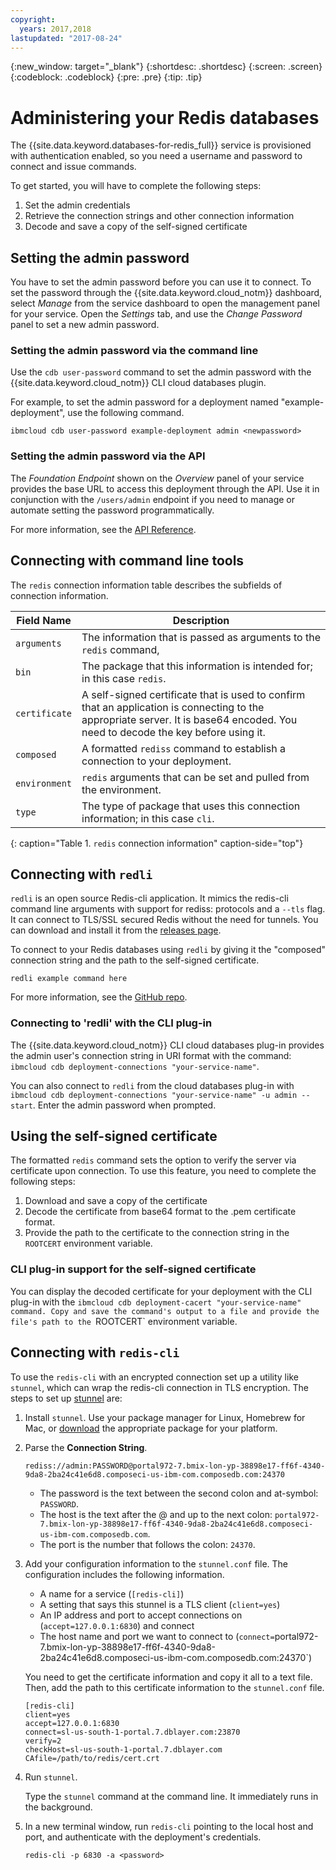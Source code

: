 ```yaml
---
copyright:
  years: 2017,2018
lastupdated: "2017-08-24"
---
```


{:new_window: target="_blank"}
{:shortdesc: .shortdesc}
{:screen: .screen}
{:codeblock: .codeblock}
{:pre: .pre}
{:tip: .tip}

# Administering your Redis databases

The {{site.data.keyword.databases-for-redis_full}} service is provisioned with authentication enabled, so you need a username and password to connect and issue commands.

To get started, you will have to complete the following steps:

1. Set the admin credentials
2. Retrieve the connection strings and other connection information
3. Decode and save a copy of the self-signed certificate

## Setting the admin password

You have to set the admin password before you can use it to connect. To set the password through the {{site.data.keyword.cloud_notm}} dashboard, select _Manage_ from the service dashboard to open the management panel for your service. Open the _Settings_ tab, and use the _Change Password_ panel to set a new admin password.

### Setting the admin password via the command line

Use the `cdb user-password` command to set the admin password with the {{site.data.keyword.cloud_notm}} CLI cloud databases plugin. 

For example, to set the admin password for a deployment named "example-deployment", use the following command.
```
ibmcloud cdb user-password example-deployment admin <newpassword>
```

### Setting the admin password via the API

The _Foundation Endpoint_ shown on the _Overview_ panel of your service provides the base URL to access this deployment through the API. Use it in conjunction with the `/users/admin` endpoint if you need to manage or automate setting the password programmatically.

For more information, see the [API Reference](https://pages.github.ibm.com/compose/apidocs/apiv4doc-static.html#operation/changeUserPassword).

## Connecting with command line tools

The `redis` connection information table describes the subfields of connection information.

Field Name|Description
----------|-----------
`arguments`|The information that is passed as arguments to the `redis` command,
`bin`|The package that this information is intended for; in this case `redis`.
`certificate`|A self-signed certificate that is used to confirm that an application is connecting to the appropriate server. It is base64 encoded. You need to decode the key before using it.
`composed`|A formatted `rediss` command to establish a connection to your deployment.
`environment`|`redis` arguments that can be set and pulled from the environment.
`type`|The type of package that uses this connection information; in this case `cli`. 
{: caption="Table 1. `redis` connection information" caption-side="top"}

## Connecting with `redli`

`redli` is an open source Redis-cli application. It mimics the redis-cli command line arguments with support for rediss: protocols and a `--tls` flag. It can connect to TLS/SSL secured Redis without the need for tunnels. You can download and install it from the [releases page](https://github.com/IBM-Cloud/redli/releases). 

To connect to your Redis databases using `redli` by giving it the "composed" connection string and the path to the self-signed certificate. 
```
redli example command here
```
For more information, see the [GitHub repo](https://github.com/IBM-Cloud/redli).

### Connecting to 'redli' with the CLI plug-in

The {{site.data.keyword.cloud_notm}} CLI cloud databases plug-in provides the admin user's connection string in URI format with the command: `ibmcloud cdb deployment-connections "your-service-name"`.

You can also connect to `redli` from the cloud databases plug-in with `ibmcloud cdb deployment-connections "your-service-name" -u admin --start`. Enter the admin password when prompted.

## Using the self-signed certificate

The formatted `redis` command sets the option to verify the server via certificate upon connection. To use this feature, you need to complete the following steps:

1. Download and save a copy of the certificate
2. Decode the certificate from base64 format to the .pem certificate format.
3. Provide the path to the certificate to the connection string in the `ROOTCERT` environment variable.

### CLI plug-in support for the self-signed certificate

You can display the decoded certificate for your deployment with the CLI plug-in with the `ibmcloud cdb deployment-cacert "your-service-name" command. Copy and save the command's output to a file and provide the file's path to the `ROOTCERT` environment variable.

## Connecting with `redis-cli`

To use the `redis-cli` with an encrypted connection set up a utility like `stunnel`, which can wrap the redis-cli connection in TLS encryption. The steps to set up [stunnel](https://www.stunnel.org/index.html) are:

1. Install `stunnel`. Use your package manager for Linux, Homebrew for Mac, or [download](https://www.stunnel.org/downloads.html) the appropriate package for your platform.

2. Parse the **Connection String**.
   
    ```text
    rediss://admin:PASSWORD@portal972-7.bmix-lon-yp-38898e17-ff6f-4340-9da8-2ba24c41e6d8.composeci-us-ibm-com.composedb.com:24370
    ```

    - The password is the text between the second colon and at-symbol: `PASSWORD`.
    - The host is the text after the @ and up to the next colon: `portal972-7.bmix-lon-yp-38898e17-ff6f-4340-9da8-2ba24c41e6d8.composeci-us-ibm-com.composedb.com`.
    - The port is the number that follows the colon: `24370`.

3. Add your configuration information to the `stunnel.conf` file. The configuration includes the following information.
    - A name for a service (`[redis-cli]`)
    - A setting that says this stunnel is a TLS client (`client=yes`)
    - An IP address and port to accept connections on (`accept=127.0.0.1:6830`) and connect
    - The host name and port we want to connect to (`connect=`portal972-7.bmix-lon-yp-38898e17-ff6f-4340-9da8-2ba24c41e6d8.composeci-us-ibm-com.composedb.com:24370`)
    
    You need to get the certificate information and copy it all to a text file. Then, add the path to this certificate information to the `stunnel.conf` file.
    
    ```text
    [redis-cli]
    client=yes  
    accept=127.0.0.1:6830  
    connect=sl-us-south-1-portal.7.dblayer.com:23870
    verify=2  
    checkHost=sl-us-south-1-portal.7.dblayer.com 
    CAfile=/path/to/redis/cert.crt
    ```

4. Run `stunnel`.

    Type the `stunnel` command at the command line. It immediately runs in the background.
    
5. In a new terminal window, run `redis-cli` pointing to the local host and port, and authenticate with the deployment's credentials.

    ```shell
    redis-cli -p 6830 -a <password>
    ```











